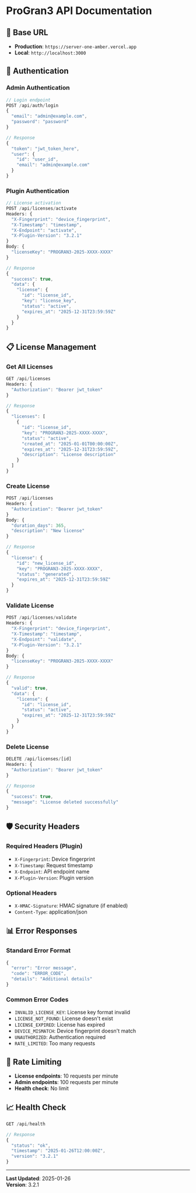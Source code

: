 # ProGran3 API Documentation

## 🔗 Base URL
- **Production**: `https://server-one-amber.vercel.app`
- **Local**: `http://localhost:3000`

## 🔐 Authentication

### Admin Authentication
```typescript
// Login endpoint
POST /api/auth/login
{
  "email": "admin@example.com",
  "password": "password"
}

// Response
{
  "token": "jwt_token_here",
  "user": {
    "id": "user_id",
    "email": "admin@example.com"
  }
}
```

### Plugin Authentication
```typescript
// License activation
POST /api/licenses/activate
Headers: {
  "X-Fingerprint": "device_fingerprint",
  "X-Timestamp": "timestamp",
  "X-Endpoint": "activate",
  "X-Plugin-Version": "3.2.1"
}
Body: {
  "licenseKey": "PROGRAN3-2025-XXXX-XXXX"
}

// Response
{
  "success": true,
  "data": {
    "license": {
      "id": "license_id",
      "key": "license_key",
      "status": "active",
      "expires_at": "2025-12-31T23:59:59Z"
    }
  }
}
```

## 📋 License Management

### Get All Licenses
```typescript
GET /api/licenses
Headers: {
  "Authorization": "Bearer jwt_token"
}

// Response
{
  "licenses": [
    {
      "id": "license_id",
      "key": "PROGRAN3-2025-XXXX-XXXX",
      "status": "active",
      "created_at": "2025-01-01T00:00:00Z",
      "expires_at": "2025-12-31T23:59:59Z",
      "description": "License description"
    }
  ]
}
```

### Create License
```typescript
POST /api/licenses
Headers: {
  "Authorization": "Bearer jwt_token"
}
Body: {
  "duration_days": 365,
  "description": "New license"
}

// Response
{
  "license": {
    "id": "new_license_id",
    "key": "PROGRAN3-2025-XXXX-XXXX",
    "status": "generated",
    "expires_at": "2025-12-31T23:59:59Z"
  }
}
```

### Validate License
```typescript
POST /api/licenses/validate
Headers: {
  "X-Fingerprint": "device_fingerprint",
  "X-Timestamp": "timestamp",
  "X-Endpoint": "validate",
  "X-Plugin-Version": "3.2.1"
}
Body: {
  "licenseKey": "PROGRAN3-2025-XXXX-XXXX"
}

// Response
{
  "valid": true,
  "data": {
    "license": {
      "id": "license_id",
      "status": "active",
      "expires_at": "2025-12-31T23:59:59Z"
    }
  }
}
```

### Delete License
```typescript
DELETE /api/licenses/[id]
Headers: {
  "Authorization": "Bearer jwt_token"
}

// Response
{
  "success": true,
  "message": "License deleted successfully"
}
```

## 🛡️ Security Headers

### Required Headers (Plugin)
- `X-Fingerprint`: Device fingerprint
- `X-Timestamp`: Request timestamp
- `X-Endpoint`: API endpoint name
- `X-Plugin-Version`: Plugin version

### Optional Headers
- `X-HMAC-Signature`: HMAC signature (if enabled)
- `Content-Type`: application/json

## 📊 Error Responses

### Standard Error Format
```typescript
{
  "error": "Error message",
  "code": "ERROR_CODE",
  "details": "Additional details"
}
```

### Common Error Codes
- `INVALID_LICENSE_KEY`: License key format invalid
- `LICENSE_NOT_FOUND`: License doesn't exist
- `LICENSE_EXPIRED`: License has expired
- `DEVICE_MISMATCH`: Device fingerprint doesn't match
- `UNAUTHORIZED`: Authentication required
- `RATE_LIMITED`: Too many requests

## 🔄 Rate Limiting

- **License endpoints**: 10 requests per minute
- **Admin endpoints**: 100 requests per minute
- **Health check**: No limit

## 📈 Health Check

```typescript
GET /api/health

// Response
{
  "status": "ok",
  "timestamp": "2025-01-26T12:00:00Z",
  "version": "3.2.1"
}
```

---

**Last Updated**: 2025-01-26  
**Version**: 3.2.1
